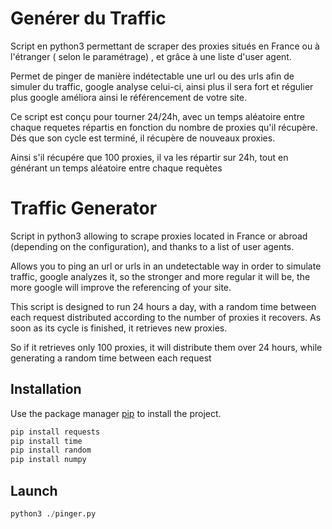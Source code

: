 # Genérer du Traffic

Script en  python3 permettant de scraper des proxies situés en France ou à l'étranger ( selon le paramétrage) , et grâce à une liste d'user agent.

Permet de pinger de manière indétectable une url ou des urls afin de simuler du traffic, google analyse celui-ci, ainsi plus il sera fort et régulier plus google améliora ainsi le référencement de votre site.

Ce script est conçu pour tourner 24/24h, avec un temps aléatoire entre chaque requetes répartis en fonction du nombre de proxies qu'il
récupère. Dés que son cycle est terminé, il récupère de nouveaux proxies.

Ainsi s'il récupére que 100 proxies, il va les répartir sur 24h, tout en générant un temps aléatoire entre chaque requètes

#  Traffic Generator

Script in python3 allowing to scrape proxies located in France or abroad (depending on the configuration), and thanks to a list of user agents.

Allows you to ping an url or urls in an undetectable way in order to simulate traffic, google analyzes it, so the stronger and more regular it will be, the more google will improve the referencing of your site.

This script is designed to run 24 hours a day, with a random time between each request distributed according to the number of proxies it
recovers. As soon as its cycle is finished, it retrieves new proxies.

So if it retrieves only 100 proxies, it will distribute them over 24 hours, while generating a random time between each request

## Installation

Use the package manager [pip](https://pip.pypa.io/en/stable/) to install the project.

```bash
pip install requests
pip install time
pip install random
pip install numpy
```

## Launch

```python
python3 ./pinger.py
```

